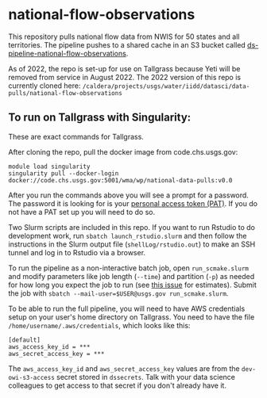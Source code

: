# national-flow-observations
This repository pulls national flow data from NWIS for 50 states and all territories. The pipeline pushes to a shared cache in an S3 bucket called [ds-pipeline-national-flow-observations](https://s3.console.aws.amazon.com/s3/buckets/ds-pipeline-national-flow-observations/?region=us-west-2&tab=overview).

As of 2022, the repo is set-up for use on Tallgrass because Yeti will be removed from service in August 2022. The 2022 version of this repo is currently cloned here: `/caldera/projects/usgs/water/iidd/datasci/data-pulls/national-flow-observations`

## To run on Tallgrass with Singularity:
These are exact commands for Tallgrass.

After cloning the repo, pull the docker image from code.chs.usgs.gov:

```
module load singularity
singularity pull --docker-login docker://code.chs.usgs.gov:5001/wma/wp/national-data-pulls:v0.0
```
After you run the commands above you will see a prompt for a password. The password it is looking for is your [personal access token (PAT)](https://code.chs.usgs.gov/-/profile/personal_access_tokens). If you do not have a PAT set up you will need to do so.

Two Slurm scripts are included in this repo.  If you want to run Rstudio to do development work, run `sbatch launch_rstudio.slurm` and then follow the instructions in the Slurm output file (`shellLog/rstudio.out`) to make an SSH tunnel and log in to Rstudio via a browser.

To run the pipeline as a non-interactive batch job, open `run_scmake.slurm` and modify parameters like job length (`--time`) and partition (`-p`) as needed for how long you expect the job to run (see [this issue](https://github.com/USGS-R/national-flow-observations/issues/4) for estimates). Submit the job with `sbatch --mail-user=$USER@usgs.gov run_scmake.slurm`.

To be able to run the full pipeline, you will need to have AWS credentials setup on your user's home directory on Tallgrass. You need to have the file `/home/username/.aws/credentials`, which looks like this:

```
[default]
aws_access_key_id = ***
aws_secret_access_key = ***
```

The `aws_access_key_id` and `aws_secret_access_key` values are from the `dev-owi-s3-access` secret stored in `dssecrets`. Talk with your data science colleagues to get access to that secret if you don't already have it. 